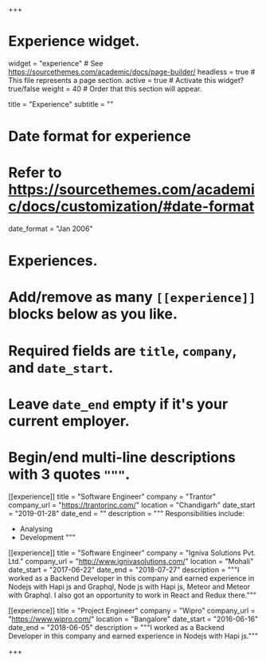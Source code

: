 +++
# Experience widget.
widget = "experience"  # See https://sourcethemes.com/academic/docs/page-builder/
headless = true  # This file represents a page section.
active = true  # Activate this widget? true/false
weight = 40  # Order that this section will appear.

title = "Experience"
subtitle = ""

# Date format for experience
#   Refer to https://sourcethemes.com/academic/docs/customization/#date-format
date_format = "Jan 2006"

# Experiences.
#   Add/remove as many `[[experience]]` blocks below as you like.
#   Required fields are `title`, `company`, and `date_start`.
#   Leave `date_end` empty if it's your current employer.
#   Begin/end multi-line descriptions with 3 quotes `"""`.
[[experience]]
  title = "Software Engineer"
  company = "Trantor"
  company_url = "https://trantorinc.com/"
  location = "Chandigarh"
  date_start = "2019-01-28"
  date_end = ""
  description = """
  Responsibilities include:
  
  * Analysing
  * Development
  """

[[experience]]
  title = "Software Engineer"
  company = "Igniva Solutions Pvt. Ltd."
  company_url = "http://www.ignivasolutions.com/"
  location = "Mohali"
  date_start = "2017-06-22"
  date_end = "2018-07-27"
  description = """I worked as a Backend Developer in this company and earned experience in Nodejs with Hapi js and Graphql, Node js with Hapi js, Meteor and Meteor with Graphql. I also got an opportunity to work in React and Redux there."""

  [[experience]]
  title = "Project Engineer"
  company = "Wipro"
  company_url = "https://www.wipro.com/"
  location = "Bangalore"
  date_start = "2016-06-16"
  date_end = "2018-06-05"
  description = """I worked as a Backend Developer in this company and earned experience in Nodejs with Hapi js."""

+++
